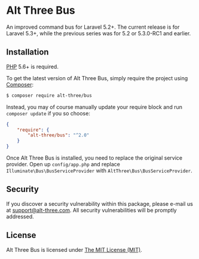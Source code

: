 # Alt Three Bus

An improved command bus for Laravel 5.2+. The current release is for Laravel 5.3+, while the previous series was for 5.2 or 5.3.0-RC1 and earlier.


## Installation

[PHP](https://php.net) 5.6+ is required.

To get the latest version of Alt Three Bus, simply require the project using [Composer](https://getcomposer.org):

```bash
$ composer require alt-three/bus
```

Instead, you may of course manually update your require block and run `composer update` if you so choose:

```json
{
    "require": {
        "alt-three/bus": "^2.0"
    }
}
```

Once Alt Three Bus is installed, you need to replace the original service provider. Open up `config/app.php` and replace `Illuminate\Bus\BusServiceProvider` with `AltThree\Bus\BusServiceProvider`.


## Security

If you discover a security vulnerability within this package, please e-mail us at support@alt-three.com. All security vulnerabilities will be promptly addressed.


## License

Alt Three Bus is licensed under [The MIT License (MIT)](LICENSE).
